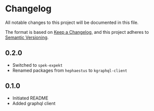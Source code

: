# Changelog

All notable changes to this project will be documented in this file.

The format is based on [Keep a Changelog](https://keepachangelog.com/en/1.0.0/),
and this project adheres to [Semantic Versioning](https://semver.org/spec/v2.0.0.html).

## 0.2.0

- Switched to `spek-expekt`
- Renamed packages from `hephaestus` to `kgraphql-client`

## 0.1.0

- Initiated README
- Added graphql client
